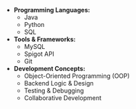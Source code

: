 * **Programming Languages:**
    * Java
    * Python
    * SQL
* **Tools & Frameworks:**
    * MySQL
    * Spigot API
    * Git
* **Development Concepts:**
    * Object-Oriented Programming (OOP)
    * Backend Logic & Design
    * Testing & Debugging
    * Collaborative Development
